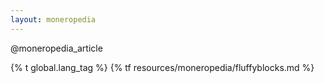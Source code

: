 ```yaml
---
layout: moneropedia
---
```


@moneropedia_article

{% t global.lang_tag %}
{% tf resources/moneropedia/fluffyblocks.md %}
